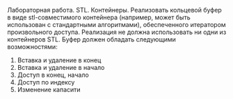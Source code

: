 Лабораторная работа. STL. Контейнеры.
Реализовать кольцевой буфер в виде stl-совместимого
контейнера (например, может быть использован с стандартными
алгоритмами), обеспеченного итератором произвольного доступа.
Реализация не должна использовать ни одни из контейнеров STL.
Буфер должен обладать следующими возможностями:
1. Вставка и удаление в конец
2. Вставка и удаление в начало
3. Доступ в конец, начало
4. Доступ по индексу
5. Изменение капасити
